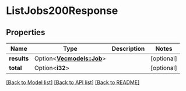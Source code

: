 # ListJobs200Response

## Properties

Name | Type | Description | Notes
------------ | ------------- | ------------- | -------------
**results** | Option<[**Vec<models::Job>**](Job.md)> |  | [optional]
**total** | Option<**i32**> |  | [optional]

[[Back to Model list]](../README.md#documentation-for-models) [[Back to API list]](../README.md#documentation-for-api-endpoints) [[Back to README]](../README.md)


